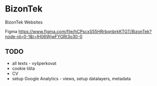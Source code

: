 # BizonTek

BizonTek Websites

Figma
https://www.figma.com/file/hCPscxS55HRrbqnbrkKTGT/BizonTek?node-id=0-1&t=lH06WjwFYGRt3o30-0

## TODO

- all texts - vyšperkovat
- cookie lišta
- CV
- setup Google Analytics - views, setup datalayers, metadata
